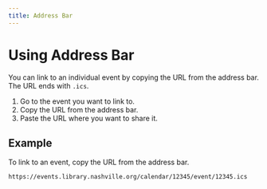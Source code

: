 ```yaml
---
title: Address Bar
---
```


# Using Address Bar

You can link to an individual event by copying the URL from the address bar. The URL ends with `.ics`.

1. Go to the event you want to link to.
1. Copy the URL from the address bar.
1. Paste the URL where you want to share it.

## Example

To link to an event, copy the URL from the address bar.

```
https://events.library.nashville.org/calendar/12345/event/12345.ics
```